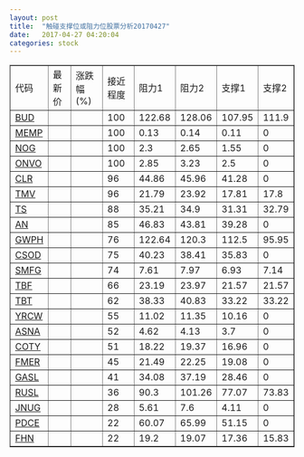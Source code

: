 ```yaml
---
layout: post
title:  "触碰支撑位或阻力位股票分析20170427"
date:   2017-04-27 04:20:04
categories: stock
---
```

<script type="text/javascript">
var stockList = []
stockList.push('gb_bud');
stockList.push('gb_memp');
stockList.push('gb_nog');
stockList.push('gb_onvo');
stockList.push('gb_clr');
stockList.push('gb_tmv');
stockList.push('gb_ts');
stockList.push('gb_an');
stockList.push('gb_gwph');
stockList.push('gb_csod');
stockList.push('gb_smfg');
stockList.push('gb_tbf');
stockList.push('gb_tbt');
stockList.push('gb_yrcw');
stockList.push('gb_asna');
stockList.push('gb_coty');
stockList.push('gb_fmer');
stockList.push('gb_gasl');
stockList.push('gb_rusl');
stockList.push('gb_jnug');
stockList.push('gb_pdce');
stockList.push('gb_fhn');
</script>
<table border="1">
 <tr>
 <td>代码</td>
 <td>最新价</td>
 <td>涨跌幅(%)</td>
 <td>接近程度</td>
 <td>阻力1</td>
 <td>阻力2</td>
 <td>支撑1</td>
 <td>支撑2</td>
</tr>
  <tr id="bud" class="green">
  <td><a href="http://stock.finance.sina.com.cn/usstock/quotes/BUD.html" target="_blank">BUD</a></td><td></td><td></td><td>100</td><td>122.68</td><td>128.06</td><td>107.95</td><td>111.9</td></tr>
  <tr id="memp" class="red">
  <td><a href="http://stock.finance.sina.com.cn/usstock/quotes/MEMP.html" target="_blank">MEMP</a></td><td></td><td></td><td>100</td><td>0.13</td><td>0.14</td><td>0.11</td><td>0</td></tr>
  <tr id="nog" class="red">
  <td><a href="http://stock.finance.sina.com.cn/usstock/quotes/NOG.html" target="_blank">NOG</a></td><td></td><td></td><td>100</td><td>2.3</td><td>2.65</td><td>1.55</td><td>0</td></tr>
  <tr id="onvo" class="red">
  <td><a href="http://stock.finance.sina.com.cn/usstock/quotes/ONVO.html" target="_blank">ONVO</a></td><td></td><td></td><td>100</td><td>2.85</td><td>3.23</td><td>2.5</td><td>0</td></tr>
  <tr id="clr" class="red">
  <td><a href="http://stock.finance.sina.com.cn/usstock/quotes/CLR.html" target="_blank">CLR</a></td><td></td><td></td><td>96</td><td>44.86</td><td>45.96</td><td>41.28</td><td>0</td></tr>
  <tr id="tmv" class="red">
  <td><a href="http://stock.finance.sina.com.cn/usstock/quotes/TMV.html" target="_blank">TMV</a></td><td></td><td></td><td>96</td><td>21.79</td><td>23.92</td><td>17.81</td><td>17.8</td></tr>
  <tr id="ts" class="green">
  <td><a href="http://stock.finance.sina.com.cn/usstock/quotes/TS.html" target="_blank">TS</a></td><td></td><td></td><td>88</td><td>35.21</td><td>34.9</td><td>31.31</td><td>32.79</td></tr>
  <tr id="an" class="red">
  <td><a href="http://stock.finance.sina.com.cn/usstock/quotes/AN.html" target="_blank">AN</a></td><td></td><td></td><td>85</td><td>46.83</td><td>43.81</td><td>39.28</td><td>0</td></tr>
  <tr id="gwph" class="red">
  <td><a href="http://stock.finance.sina.com.cn/usstock/quotes/GWPH.html" target="_blank">GWPH</a></td><td></td><td></td><td>76</td><td>122.64</td><td>120.3</td><td>112.5</td><td>95.95</td></tr>
  <tr id="csod" class="green">
  <td><a href="http://stock.finance.sina.com.cn/usstock/quotes/CSOD.html" target="_blank">CSOD</a></td><td></td><td></td><td>75</td><td>40.23</td><td>38.41</td><td>35.83</td><td>0</td></tr>
  <tr id="smfg" class="red">
  <td><a href="http://stock.finance.sina.com.cn/usstock/quotes/SMFG.html" target="_blank">SMFG</a></td><td></td><td></td><td>74</td><td>7.61</td><td>7.97</td><td>6.93</td><td>7.14</td></tr>
  <tr id="tbf" class="red">
  <td><a href="http://stock.finance.sina.com.cn/usstock/quotes/TBF.html" target="_blank">TBF</a></td><td></td><td></td><td>66</td><td>23.19</td><td>23.97</td><td>21.57</td><td>21.57</td></tr>
  <tr id="tbt" class="red">
  <td><a href="http://stock.finance.sina.com.cn/usstock/quotes/TBT.html" target="_blank">TBT</a></td><td></td><td></td><td>62</td><td>38.33</td><td>40.83</td><td>33.22</td><td>33.22</td></tr>
  <tr id="yrcw" class="red">
  <td><a href="http://stock.finance.sina.com.cn/usstock/quotes/YRCW.html" target="_blank">YRCW</a></td><td></td><td></td><td>55</td><td>11.02</td><td>11.35</td><td>10.16</td><td>0</td></tr>
  <tr id="asna" class="red">
  <td><a href="http://stock.finance.sina.com.cn/usstock/quotes/ASNA.html" target="_blank">ASNA</a></td><td></td><td></td><td>52</td><td>4.62</td><td>4.13</td><td>3.7</td><td>0</td></tr>
  <tr id="coty" class="red">
  <td><a href="http://stock.finance.sina.com.cn/usstock/quotes/COTY.html" target="_blank">COTY</a></td><td></td><td></td><td>51</td><td>18.22</td><td>19.37</td><td>16.96</td><td>0</td></tr>
  <tr id="fmer" class="green">
  <td><a href="http://stock.finance.sina.com.cn/usstock/quotes/FMER.html" target="_blank">FMER</a></td><td></td><td></td><td>45</td><td>21.49</td><td>22.25</td><td>19.08</td><td>0</td></tr>
  <tr id="gasl" class="red">
  <td><a href="http://stock.finance.sina.com.cn/usstock/quotes/GASL.html" target="_blank">GASL</a></td><td></td><td></td><td>41</td><td>34.08</td><td>37.19</td><td>28.46</td><td>0</td></tr>
  <tr id="rusl" class="red">
  <td><a href="http://stock.finance.sina.com.cn/usstock/quotes/RUSL.html" target="_blank">RUSL</a></td><td></td><td></td><td>36</td><td>90.3</td><td>101.26</td><td>77.07</td><td>73.83</td></tr>
  <tr id="jnug" class="green">
  <td><a href="http://stock.finance.sina.com.cn/usstock/quotes/JNUG.html" target="_blank">JNUG</a></td><td></td><td></td><td>28</td><td>5.61</td><td>7.6</td><td>4.11</td><td>0</td></tr>
  <tr id="pdce" class="red">
  <td><a href="http://stock.finance.sina.com.cn/usstock/quotes/PDCE.html" target="_blank">PDCE</a></td><td></td><td></td><td>22</td><td>60.07</td><td>65.99</td><td>51.15</td><td>0</td></tr>
  <tr id="fhn" class="red">
  <td><a href="http://stock.finance.sina.com.cn/usstock/quotes/FHN.html" target="_blank">FHN</a></td><td></td><td></td><td>22</td><td>19.2</td><td>19.07</td><td>17.36</td><td>15.83</td></tr>
</table>
